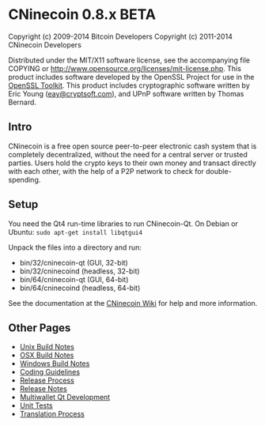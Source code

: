 CNinecoin 0.8.x BETA
====================

Copyright (c) 2009-2014 Bitcoin Developers
Copyright (c) 2011-2014 CNinecoin Developers

Distributed under the MIT/X11 software license, see the accompanying
file COPYING or http://www.opensource.org/licenses/mit-license.php.
This product includes software developed by the OpenSSL Project for use in the [OpenSSL Toolkit](http://www.openssl.org/). This product includes
cryptographic software written by Eric Young ([eay@cryptsoft.com](mailto:eay@cryptsoft.com)), and UPnP software written by Thomas Bernard.


Intro
---------------------
CNinecoin is a free open source peer-to-peer electronic cash system that is
completely decentralized, without the need for a central server or trusted
parties.  Users hold the crypto keys to their own money and transact directly
with each other, with the help of a P2P network to check for double-spending.


Setup
---------------------
You need the Qt4 run-time libraries to run CNinecoin-Qt. On Debian or Ubuntu:
	`sudo apt-get install libqtgui4`

Unpack the files into a directory and run:

- bin/32/cninecoin-qt (GUI, 32-bit)
- bin/32/cninecoind (headless, 32-bit)
- bin/64/cninecoin-qt (GUI, 64-bit)
- bin/64/cninecoind (headless, 64-bit)

See the documentation at the [CNinecoin Wiki](http://cninecoin.info)
for help and more information.


Other Pages
---------------------
- [Unix Build Notes](build-unix.md)
- [OSX Build Notes](build-osx.md)
- [Windows Build Notes](build-msw.md)
- [Coding Guidelines](coding.md)
- [Release Process](release-process.md)
- [Release Notes](release-notes.md)
- [Multiwallet Qt Development](multiwallet-qt.md)
- [Unit Tests](unit-tests.md)
- [Translation Process](translation_process.md)
